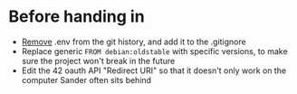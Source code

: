 # Before handing in

- [Remove](https://stackoverflow.com/a/52643437/13279557) .env from the git history, and add it to the .gitignore
- Replace generic `FROM debian:oldstable` with specific versions, to make sure the project won't break in the future
- Edit the 42 oauth API "Redirect URI" so that it doesn't only work on the computer Sander often sits behind
